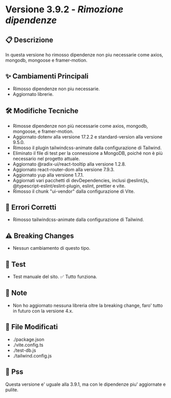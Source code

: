 # Versione 3.9.2 - _Rimozione dipendenze_

## 📋 Descrizione

In questa versione ho rimosso dipendenze non piu necessarie come axios, mongodb, mongoose e framer-motion.

## ✨ Cambiamenti Principali

- Rimosso dipendenze non piu necessarie.
- Aggiornato librerie.

## 🛠️ Modifiche Tecniche

- Rimosse dipendenze non più necessarie come axios, mongodb, mongoose, e framer-motion.
- Aggiornato dotenv alla versione 17.2.2 e standard-version alla versione 9.5.0.
- Rimosso il plugin tailwindcss-animate dalla configurazione di Tailwind.
- Eliminato il file di test per la connessione a MongoDB, poiché non è più necessario nel progetto attuale.
- Aggiornato @radix-ui/react-tooltip alla versione 1.2.8.
- Aggiornato react-router-dom alla versione 7.9.3.
- Aggiornato yup alla versione 1.7.1.
- Aggiornati vari pacchetti di devDependencies, inclusi @eslint/js, @typescript-eslint/eslint-plugin, eslint, prettier e vite.
- Rimosso il chunk "ui-vendor" dalla configurazione di Vite.

## 🐛 Errori Corretti

- Rimosso tailwindcss-animate dalla configurazione di Tailwind.

## ⚠️ Breaking Changes

- Nessun cambiamento di questo tipo.

## 🧪 Test

- Test manuale del sito.
  ✅ Tutto funziona.

## 📝 Note

- Non ho aggiornato nessuna libreria oltre la breaking change, faro' tutto in futuro con la versione 4.x.

## 🔗 File Modificati

- ./package.json
- ./vite.config.ts
- ./test-db.js
- ./tailwind.config.js

## 🐾 Pss

Questa versione e' uguale alla 3.9.1, ma con le dipendenze piu' aggiornate e pulite.

